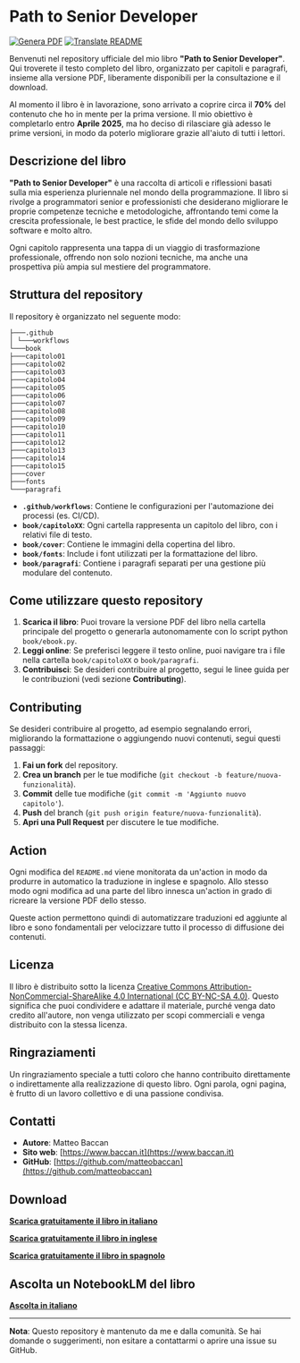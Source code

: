 # Path to Senior Developer

[![Genera PDF](https://github.com/matteobaccan/PathToSeniorDeveloper/actions/workflows/generatepdf.yml/badge.svg)](https://github.com/matteobaccan/PathToSeniorDeveloper/actions/workflows/generatepdf.yml)
[![Translate README](https://github.com/matteobaccan/PathToSeniorDeveloper/actions/workflows/translatereadme.yml/badge.svg)](https://github.com/matteobaccan/PathToSeniorDeveloper/actions/workflows/translatereadme.yml)

Benvenuti nel repository ufficiale del mio libro **"Path to Senior Developer"**. Qui troverete il testo completo del libro, organizzato per capitoli e paragrafi, insieme alla versione PDF, liberamente disponibili per la consultazione e il download.

Al momento il libro è in lavorazione, sono arrivato a coprire circa il __70%__ del contenuto che ho in mente per la prima versione.
Il mio obiettivo è completarlo entro __Aprile 2025__, ma ho deciso di rilasciare già adesso le prime versioni, in modo da poterlo migliorare grazie all'aiuto di tutti i lettori.

## Descrizione del libro

**"Path to Senior Developer"** è una raccolta di articoli e riflessioni basati sulla mia esperienza pluriennale nel mondo della programmazione. Il libro si rivolge a programmatori senior e professionisti che desiderano migliorare le proprie competenze tecniche e metodologiche, affrontando temi come la crescita professionale, le best practice, le sfide del mondo dello sviluppo software e molto altro.

Ogni capitolo rappresenta una tappa di un viaggio di trasformazione professionale, offrendo non solo nozioni tecniche, ma anche una prospettiva più ampia sul mestiere del programmatore.

## Struttura del repository

Il repository è organizzato nel seguente modo:

```text
├───.github
│ └───workflows
└───book
├───capitolo01
├───capitolo02
├───capitolo03
├───capitolo04
├───capitolo05
├───capitolo06
├───capitolo07
├───capitolo08
├───capitolo09
├───capitolo10
├───capitolo11
├───capitolo12
├───capitolo13
├───capitolo14
├───capitolo15
├───cover
├───fonts
└───paragrafi
```


- **`.github/workflows`**: Contiene le configurazioni per l'automazione dei processi (es. CI/CD).
- **`book/capitoloXX`**: Ogni cartella rappresenta un capitolo del libro, con i relativi file di testo.
- **`book/cover`**: Contiene le immagini della copertina del libro.
- **`book/fonts`**: Include i font utilizzati per la formattazione del libro.
- **`book/paragrafi`**: Contiene i paragrafi separati per una gestione più modulare del contenuto.

## Come utilizzare questo repository

1. **Scarica il libro**: Puoi trovare la versione PDF del libro nella cartella principale del progetto o generarla autonomamente con lo script python `book/ebook.py`.
2. **Leggi online**: Se preferisci leggere il testo online, puoi navigare tra i file nella cartella `book/capitoloXX` o `book/paragrafi`.
3. **Contribuisci**: Se desideri contribuire al progetto, segui le linee guida per le contribuzioni (vedi sezione **Contributing**).

## Contributing

Se desideri contribuire al progetto, ad esempio segnalando errori, migliorando la formattazione o aggiungendo nuovi contenuti, segui questi passaggi:

1. **Fai un fork** del repository.
2. **Crea un branch** per le tue modifiche (`git checkout -b feature/nuova-funzionalità`).
3. **Commit** delle tue modifiche (`git commit -m 'Aggiunto nuovo capitolo'`).
4. **Push** del branch (`git push origin feature/nuova-funzionalità`).
5. **Apri una Pull Request** per discutere le tue modifiche.

## Action

Ogni modifica del `README.md` viene monitorata da un'action in modo da produrre in automatico la traduzione in inglese e spagnolo.
Allo stesso modo ogni modifica ad una parte del libro innesca un'action in grado di ricreare la versione PDF dello stesso.

Queste action permettono quindi di automatizzare traduzioni ed aggiunte al libro e sono fondamentali per velocizzare tutto il processo di diffusione dei contenuti.

## Licenza

Il libro è distribuito sotto la licenza [Creative Commons Attribution-NonCommercial-ShareAlike 4.0 International (CC BY-NC-SA 4.0)](https://creativecommons.org/licenses/by-nc-sa/4.0/). Questo significa che puoi condividere e adattare il materiale, purché venga dato credito all'autore, non venga utilizzato per scopi commerciali e venga distribuito con la stessa licenza.

## Ringraziamenti

Un ringraziamento speciale a tutti coloro che hanno contribuito direttamente o indirettamente alla realizzazione di questo libro. Ogni parola, ogni pagina, è frutto di un lavoro collettivo e di una passione condivisa.

## Contatti

- **Autore**: Matteo Baccan
- **Sito web**: [https://www.baccan.it](https://www.baccan.it)
- **GitHub**: [https://github.com/matteobaccan](https://github.com/matteobaccan)

## Download

__[Scarica gratuitamente il libro in italiano](https://github.com/matteobaccan/PathToSeniorDeveloper/raw/refs/heads/main/Path%20to%20senior%20developer-it.pdf)__

__[Scarica gratuitamente il libro in inglese](https://github.com/matteobaccan/PathToSeniorDeveloper/raw/refs/heads/main/Path%20to%20senior%20developer-en.pdf)__

__[Scarica gratuitamente il libro in spagnolo](https://github.com/matteobaccan/PathToSeniorDeveloper/raw/refs/heads/main/Path%20to%20senior%20developer-es.pdf)__

## Ascolta un NotebookLM del libro

__[Ascolta in italiano](https://github.com/matteobaccan/PathToSeniorDeveloper/raw/refs/heads/main/book/bonus/The%20Evolving%20World%20of%20Software%20Development-it.wav)__

---

**Nota**: Questo repository è mantenuto da me e dalla comunità. Se hai domande o suggerimenti, non esitare a contattarmi o aprire una issue su GitHub.
